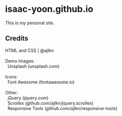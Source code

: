 # isaac-yoon.github.io
This is my personal site.

## Credits
HTML and CSS | @ajlkn </br>
</br>
Demo Images:</br>
&nbsp; Unsplash (unsplash.com) </br>
</br>
Icons: </br>
&nbsp; Font Awesome (fontawesome.io) </br>
</br>
Other: </br>
&nbsp; jQuery (jquery.com) </br>
&nbsp; Scrollex (github.com/ajlkn/jquery.scrollex) </br>
&nbsp; Responsive Tools (github.com/ajlkn/responsive-tools) </br>
